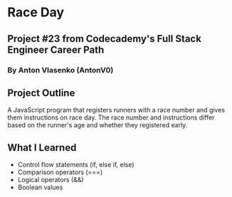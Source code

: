 # Race Day
## Project #23 from Codecademy's Full Stack Engineer Career Path
### By Anton Vlasenko (AntonV0)  
## Project Outline
A JavaScript program that registers runners with a race number and gives them instructions on race day. The race number and instructions differ based on the runner's age and whether they registered early.
## What I Learned
  - Control flow statements (if, else if, else)
  - Comparison operators (===)
  - Logical operators (&&)
  - Boolean values